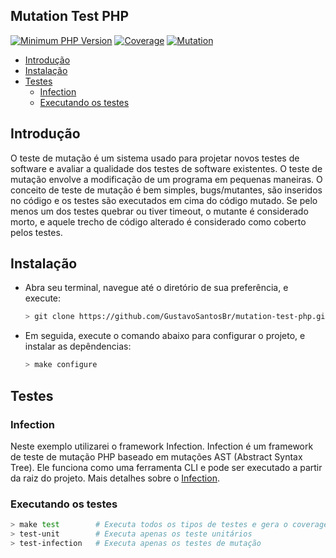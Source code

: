 ## Mutation Test PHP

[![Minimum PHP Version](https://img.shields.io/badge/php-%5E8.0.5-blue)](https://php.net/)
[![Coverage](https://img.shields.io/badge/coverage-100%25-green)](https://github.com/GustavoSantosBr/mutation-test-php)
[![Mutation](https://img.shields.io/badge/mutation-100%25-green)](https://github.com/GustavoSantosBr/mutation-test-php)

* [Introdução](#introduction)
* [Instalação](#installation)
* [Testes](#tests)
    - [Infection](#infection)
    - [Executando os testes](#execute)

<div id='introduction'></div> 

## Introdução

O teste de mutação é um sistema usado para projetar novos testes de software e avaliar a qualidade dos testes de
software existentes. O teste de mutação envolve a modificação de um programa em pequenas maneiras. O conceito de teste
de mutação é bem simples, bugs/mutantes, são inseridos no código e os testes são executados em cima do código mutado. Se
pelo menos um dos testes quebrar ou tiver timeout, o mutante é considerado morto, e aquele trecho de código alterado é
considerado como coberto pelos testes.

<div id='installation'></div>

## Instalação

- Abra seu terminal, navegue até o diretório de sua preferência, e execute:
  ```bash
  > git clone https://github.com/GustavoSantosBr/mutation-test-php.git
  ```

- Em seguida, execute o comando abaixo para configurar o projeto, e instalar as depêndencias:
  ```bash
  > make configure
  ```
  
<div id='tests'></div>

## Testes

<div id='infection'></div>

### Infection

Neste exemplo utilizarei o framework Infection. Infection é um framework de teste de mutação PHP baseado em mutações AST
(Abstract Syntax Tree). Ele funciona como uma ferramenta CLI e pode ser executado a partir da raiz do projeto. Mais
detalhes sobre o [Infection](https://infection.github.io/guide/index.html).

<div id='execute'></div>

### Executando os testes

```bash
> make test        # Executa todos os tipos de testes e gera o coverage
> test-unit        # Executa apenas os teste unitários
> test-infection   # Executa apenas os testes de mutação
```